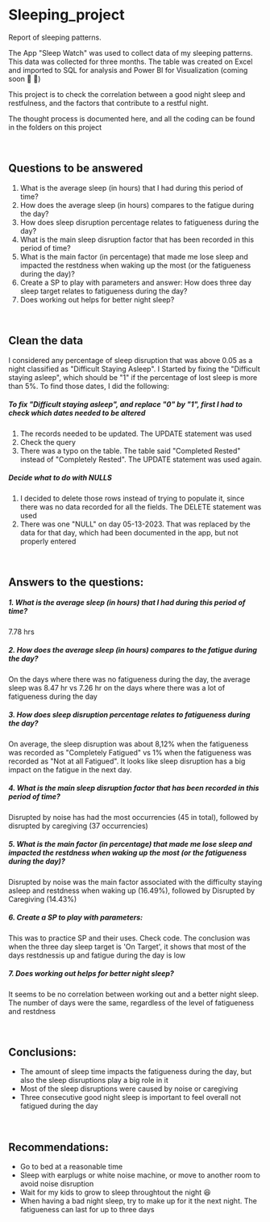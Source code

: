 # Sleeping_project
Report of sleeping patterns.

The App "Sleep Watch" was used to collect data of my sleeping patterns. This data was collected for three months. The table was created on Excel and imported to SQL for analysis and Power BI for Visualization (coming soon :construction: :hammer:)

This project is to check the correlation between a good night sleep and restfulness, and the factors that contribute to a restful night.

The thought process is documented here, and all the coding can be found in the folders on this project
<p>&nbsp;</p>

## Questions to be answered

1. What is the average sleep (in hours) that I had during this period of time?
2. How does the average sleep (in hours) compares to the fatigue during the day?
3. How does sleep disruption percentage relates to fatigueness during the day?
4. What is the main sleep disruption factor that has been recorded in this period of time? 
5. What is the main factor (in percentage) that made me lose sleep and impacted the restdness when waking up the most 
  (or the fatigueness during the day)?
6. Create a SP to play with parameters and answer: How does three day sleep target relates to fatigueness during the day?
7. Does working out helps for better night sleep?

<p>&nbsp;</p>

## Clean the data

I considered any percentage of sleep disruption that was above 0.05 as a night classified as "Difficult Staying Asleep".
I Started by fixing the "Difficult staying asleep", which should be "1" if the percentage of lost sleep is more than 5%.
To find those dates, I did the following:

#####  To fix "Difficult staying asleep", and replace "0" by "1", first I had to check which dates needed to be altered
1. The records needed to be updated. The UPDATE statement was used
2. Check the query
3. There was a typo on the table. The table said "Completed Rested" instead of "Completely Rested". The UPDATE statement was used again.

##### Decide what to do with NULLS

1. I decided to delete those rows instead of trying to populate it, since there was no data recorded for all the fields. The DELETE statement was used
2. There was one "NULL" on day 05-13-2023. That was replaced by the data for that day, which had been documented in the app, but not properly entered

<p>&nbsp;</p>

## Answers to the questions:

##### 1. What is the average sleep (in hours) that I had during this period of time?

7.78 hrs

##### 2. How does the average sleep (in hours) compares to the fatigue during the day?

On the days where there was no fatigueness during the day, the average sleep was 8.47 hr vs 7.26 hr on the days where there was a lot of fatigueness during the day

##### 3. How does sleep disruption percentage relates to fatigueness during the day?

On average, the sleep disruption was about 8,12% when the fatigueness was recorded as "Completely Fatigued" vs 1% when the fatigueness was recorded as "Not at all Fatigued". It looks like sleep disruption has a big impact on the fatigue in the next day.

##### 4. What is the main sleep disruption factor that has been recorded in this period of time?

Disrupted by noise has had the most occurrencies (45 in total), followed by disrupted by caregiving (37 occurrencies)

##### 5. What is the main factor (in percentage) that made me lose sleep and impacted the restdness when waking up the most (or the fatigueness during the day)?

Disrupted by noise was the main factor associated with the difficulty staying asleep and restdness when waking up (16.49%), followed by Disrupted by Caregiving (14.43%)

##### 6. Create a SP to play with parameters:

This was to practice SP and their uses. Check code. The conclusion was when the three day sleep target is 'On Target', it shows that most of the days 
restdnessis up and fatigue during the day is low

##### 7. Does working out helps for better night sleep?

It seems to be no correlation between working out and a better night sleep. The number of days were the same, regardless of the level of fatigueness and restdness

<p>&nbsp;</p>

## Conclusions:

* The amount of sleep time impacts the fatigueness during the day, but also the sleep disruptions play a big role in it
* Most of the sleep disruptions were caused by noise or caregiving
* Three consecutive good night sleep is important to feel overall not fatigued during the day

<p>&nbsp;</p>

## Recommendations:

* Go to bed at a reasonable time
* Sleep with earplugs or white noise machine, or move to another room to avoid noise disruption
* Wait for my kids to grow to sleep throughtout the night :laughing:
* When having a bad night sleep, try to make up for it the next night. The fatigueness can last for up to three days
